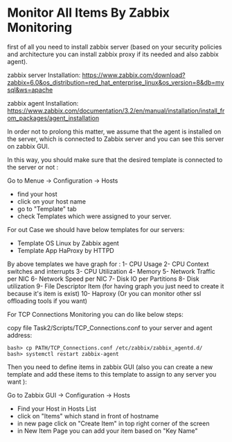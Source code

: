# Monitor All Items By Zabbix Monitoring

first of all you need to install zabbix server (based on your security policies and architecture you can install zabbix proxy if its needed and also zabbix agent).

zabbix server Installation: <https://www.zabbix.com/download?zabbix=6.0&os_distribution=red_hat_enterprise_linux&os_version=8&db=mysql&ws=apache>

zabbix agent Installation: <https://www.zabbix.com/documentation/3.2/en/manual/installation/install_from_packages/agent_installation>

In order not to prolong this matter, we assume that the agent is installed on the server, which is connected to Zabbix server and you can see this server on zabbix GUI.

In this way, you should make sure that the desired template is connected to the server or not :

Go to Menue -> Configuration -> Hosts
* find your host
* click on your host name
* go to "Template" tab
* check Templates which were assigned to your server.

For out Case we should have below templates for our servers:
* Template OS Linux by Zabbix agent
* Template App HaProxy by HTTPD

By above templates we have graph for :
1- CPU Usage
2- CPU Context switches and interrupts
3- CPU Utilization
4- Memory
5- Network Traffic per NIC
6- Network Speed per NIC
7- Disk IO per Partitions
8- Disk utilization
9- File Descriptor Item (for having graph you just need to create it because it's item is exist)
10- Haproxy (Or you can monitor other ssl offloading tools if you want)


For TCP Connections Monitoring you can do like below steps:

copy file Task2/Scripts/TCP_Connections.conf to your server and agent address:
```
bash> cp PATH/TCP_Connections.conf /etc/zabbix/zabbix_agentd.d/
bash> systemctl restart zabbix-agent
```

Then you need to define items in zabbix GUI (also you can create a new template and add these items to this template to assign to any server you want ):

Go to Zabbix GUI -> Configuration -> Hosts
* Find your Host in Hosts List
* click on "Items" which stand in front of hostname
* in new page click on "Create Item" in top right corner of the screen 
* in New Item Page you can add your item based on "Key Name" 


